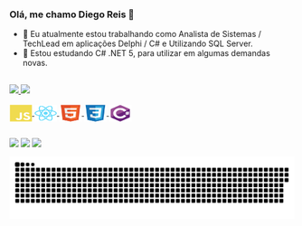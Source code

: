 ### Olá, me chamo Diego Reis 👋

- 🔭 Eu atualmente estou trabalhando como Analista de Sistemas / TechLead em aplicações Delphi / C# e Utilizando SQL Server.
- 🌱 Estou estudando C# .NET 5, para utilizar em algumas demandas novas.

 ##

 <div>
  <a href="https://github.com/DiegoVAReis">
  <img height="180em" src="https://github-readme-stats.vercel.app/api?username=DiegoVAReis&show_icons=true&theme=react&include_all_commits=true&count_private=false&border_color=373e47"/>
  <img height="180em" src="https://github-readme-stats.vercel.app/api/top-langs/?username=DiegoVAReis&layout=compact&langs_count=7&theme=react&border_color=373e47&card_width=300"/>
</div>
<div style="display: inline_block"><br>
  <img align="center" alt="Diego-Js" height="30" width="40" src="https://raw.githubusercontent.com/devicons/devicon/master/icons/javascript/javascript-plain.svg">
  <img align="center" alt="Diego-React" height="30" width="40" src="https://raw.githubusercontent.com/devicons/devicon/master/icons/react/react-original.svg">
  <img align="center" alt="Diego-HTML" height="30" width="40" src="https://raw.githubusercontent.com/devicons/devicon/master/icons/html5/html5-original.svg">
  <img align="center" alt="Diego-CSS" height="30" width="40" src="https://raw.githubusercontent.com/devicons/devicon/master/icons/css3/css3-original.svg">
  <img align="center" alt="Diego-Csharp" height="30" width="40" src="https://raw.githubusercontent.com/devicons/devicon/master/icons/csharp/csharp-original.svg">
</div>
  
 ##
 
<div> 
  <a href="https://www.instagram.com/diegovareis" target="_blank"><img src="https://img.shields.io/badge/-Instagram-%23E4405F?style=for-the-badge&logo=instagram&logoColor=white" target="_blank"></a>
  <a href = "mailto:di.ego_reis@hotmail.com"><img src="https://img.shields.io/badge/-Gmail-%23333?style=for-the-badge&logo=gmail&logoColor=white" target="_blank"></a>
  <a href="https://www.linkedin.com/in/diegovareis" target="_blank"><img src="https://img.shields.io/badge/-LinkedIn-%230077B5?style=for-the-badge&logo=linkedin&logoColor=white" target="_blank"></a> 
 
 ![Snake animation](https://github.com/DiegoVAReis/DiegoVAReis/blob/output/github-contribution-grid-snake.svg)
 
</div>
